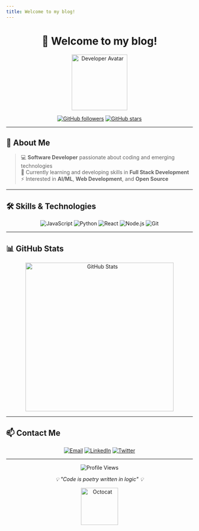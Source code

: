 ```yaml
---
title: Welcome to my blog!
---
```


<div align="center">
  <h1>👋 Welcome to my blog!</h1>
  <img src="https://github.githubassets.com/images/modules/site/home-illo-projects.png" width="150" alt="Developer Avatar"/>
  
  [![GitHub followers](https://img.shields.io/github/followers/kissada-w?style=social)](https://github.com/kissada-w)
  [![GitHub stars](https://img.shields.io/github/stars/kissada-w?style=social)](https://github.com/kissada-w)
</div>

---

## 🚀 About Me

> 💻 **Software Developer** passionate about coding and emerging technologies  
> 🌱 Currently learning and developing skills in **Full Stack Development**  
> ⚡ Interested in **AI/ML**, **Web Development**, and **Open Source**

---

## 🛠️ Skills & Technologies

<div align="center">
  
![JavaScript](https://img.shields.io/badge/-JavaScript-F7DF1E?style=flat-square&logo=javascript&logoColor=black)
![Python](https://img.shields.io/badge/-Python-3776AB?style=flat-square&logo=python&logoColor=white)
![React](https://img.shields.io/badge/-React-61DAFB?style=flat-square&logo=react&logoColor=black)
![Node.js](https://img.shields.io/badge/-Node.js-339933?style=flat-square&logo=node.js&logoColor=white)
![Git](https://img.shields.io/badge/-Git-F05032?style=flat-square&logo=git&logoColor=white)

</div>

---

## 📊 GitHub Stats

<div align="center">
  <img src="https://github-readme-stats.vercel.app/api?username=kissada-w&show_icons=true&theme=radical" alt="GitHub Stats" width="400"/>
</div>

---

## 📫 Contact Me

<div align="center">
  
[![Email](https://img.shields.io/badge/-Email-D14836?style=flat-square&logo=gmail&logoColor=white)](mailto:your-email@example.com)
[![LinkedIn](https://img.shields.io/badge/-LinkedIn-0077B5?style=flat-square&logo=linkedin&logoColor=white)](https://linkedin.com/in/kissada-w)
[![Twitter](https://img.shields.io/badge/-Twitter-1DA1F2?style=flat-square&logo=twitter&logoColor=white)](https://twitter.com/kissada_w)

</div>

---

<div align="center">
  <img src="https://komarev.com/ghpvc/?username=kissada-w&color=blueviolet&style=flat-square" alt="Profile Views"/>
  
  <p><em>💡 "Code is poetry written in logic" 💡</em></p>
  
  <img src="https://octodex.github.com/images/daftpunktocat-thomas.gif" width="100" alt="Octocat"/>
</div>
